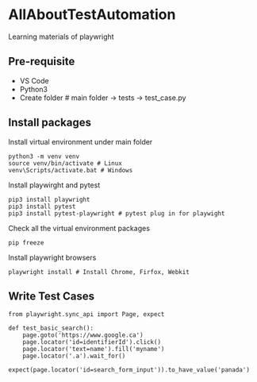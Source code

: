 # AllAboutTestAutomation
Learning materials of playwright

## Pre-requisite
 
 - VS Code
 - Python3
 - Create folder # main folder -> tests -> test_case.py

## Install packages

Install virtual environment under main folder
```
python3 -m venv venv	
source venv/bin/activate # Linux
venv\Scripts/activate.bat # Windows
```
Install playwirght and pytest
```
pip3 install playwright
pip3 install pytest
pip3 install pytest-playwright # pytest plug in for playwight
```
Check all the virtual environment packages
```
pip freeze
```
Install playwright browsers
```
playwright install # Install Chrome, Firfox, Webkit
```

## Write Test Cases

```
from playwright.sync_api import Page, expect

def test_basic_search():
	page.goto('https://www.google.ca')
	page.locator('id=identifierId').click()
	page.locator('text=name').fill('myname')
	page.locator('.a').wait_for()
	expect(page.locator('id=search_form_input')).to_have_value('panada')
	
```
